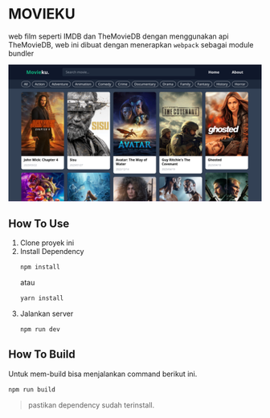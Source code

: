 # MOVIEKU
web film seperti IMDB dan TheMovieDB dengan menggunakan api TheMovieDB, web ini dibuat dengan menerapkan `webpack` sebagai module bundler

![image](./demo/demo.png)

## How To Use
1. Clone proyek ini 
2. Install Dependency
    ```bash
    npm install
    ```
    atau 
    ```bash
    yarn install
    ```
3. Jalankan server
    ```bash
    npm run dev    
    ```
## How To Build
Untuk mem-build bisa menjalankan command berikut ini. 
```bash
npm run build
```
> pastikan dependency sudah terinstall.
